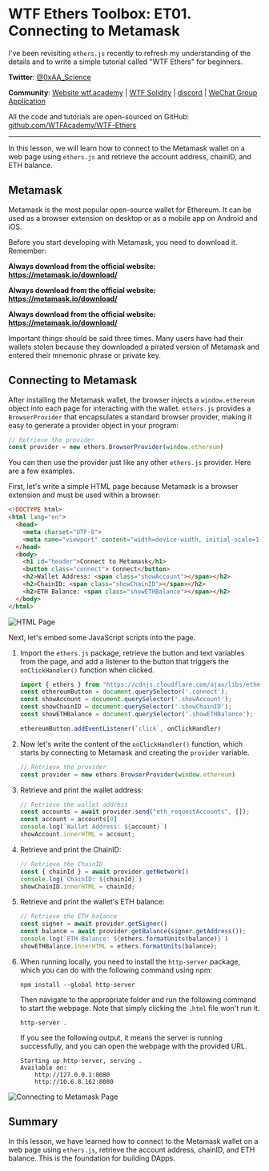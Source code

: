 # WTF Ethers Toolbox: ET01. Connecting to Metamask

I've been revisiting `ethers.js` recently to refresh my understanding of the details and to write a simple tutorial called "WTF Ethers" for beginners.

**Twitter**: [@0xAA_Science](https://twitter.com/0xAA_Science)

**Community**: [Website wtf.academy](https://wtf.academy) | [WTF Solidity](https://github.com/AmazingAng/WTF-Solidity) | [discord](https://discord.gg/5akcruXrsk) | [WeChat Group Application](https://docs.google.com/forms/d/e/1FAIpQLSe4KGT8Sh6sJ7hedQRuIYirOoZK_85miz3dw7vA1-YjodgJ-A/viewform?usp=sf_link)

All the code and tutorials are open-sourced on GitHub: [github.com/WTFAcademy/WTF-Ethers](https://github.com/WTFAcademy/WTF-Ethers)

-----

In this lesson, we will learn how to connect to the Metamask wallet on a web page using `ethers.js` and retrieve the account address, chainID, and ETH balance.

## Metamask

Metamask is the most popular open-source wallet for Ethereum. It can be used as a browser extension on desktop or as a mobile app on Android and iOS.

Before you start developing with Metamask, you need to download it. Remember:

**Always download from the official website: https://metamask.io/download/**

**Always download from the official website: https://metamask.io/download/**

**Always download from the official website: https://metamask.io/download/**

Important things should be said three times. Many users have had their wallets stolen because they downloaded a pirated version of Metamask and entered their mnemonic phrase or private key.

## Connecting to Metamask

After installing the Metamask wallet, the browser injects a `window.ethereum` object into each page for interacting with the wallet. `ethers.js` provides a `BrowserProvider` that encapsulates a standard browser provider, making it easy to generate a provider object in your program:

```js
// Retrieve the provider
const provider = new ethers.BrowserProvider(window.ethereum)
```

You can then use the provider just like any other `ethers.js` provider. Here are a few examples.

First, let's write a simple HTML page because Metamask is a browser extension and must be used within a browser:

```html
<!DOCTYPE html>
<html lang="en">
  <head>
    <meta charset="UTF-8">
    <meta name="viewport" content="width=device-width, initial-scale=1.0">
  </head>
  <body>
    <h1 id="header">Connect to Metamask</h1>
    <button class="connect"> Connect</button>
    <h2>Wallet Address: <span class="showAccount"></span></h2>
    <h2>ChainID: <span class="showChainID"></span></h2>
    <h2>ETH Balance: <span class="showETHBalance"></span></h2>
  </body>
</html>
```

![HTML Page](./img/ET1-1.png)

Next, let's embed some JavaScript scripts into the page.

1. Import the `ethers.js` package, retrieve the button and text variables from the page, and add a listener to the button that triggers the `onClickHandler()` function when clicked.

    ```js
    import { ethers } from "https://cdnjs.cloudflare.com/ajax/libs/ethers/6.2.3/ethers.js";
    const ethereumButton = document.querySelector('.connect');
    const showAccount = document.querySelector('.showAccount');
    const showChainID = document.querySelector('.showChainID');
    const showETHBalance = document.querySelector('.showETHBalance');

    ethereumButton.addEventListener(`click`, onClickHandler)
    ```

2. Now let's write the content of the `onClickHandler()` function, which starts by connecting to Metamask and creating the `provider` variable.

    ```js
    // Retrieve the provider
    const provider = new ethers.BrowserProvider(window.ethereum)
    ```

3. Retrieve and print the wallet address:

    ```js
    // Retrieve the wallet address
    const accounts = await provider.send("eth_requestAccounts", []);
    const account = accounts[0]
    console.log(`Wallet Address: ${account}`)
    showAccount.innerHTML = account;
    ```

4. Retrieve and print the ChainID:

    ```js
    // Retrieve the ChainID
    const { chainId } = await provider.getNetwork()
    console.log(`ChainID: ${chainId}`)
    showChainID.innerHTML = chainId;
    ```

5. Retrieve and print the wallet's ETH balance:

    ```js
    // Retrieve the ETH balance
    const signer = await provider.getSigner()
    const balance = await provider.getBalance(signer.getAddress());
    console.log(`ETH Balance: ${ethers.formatUnits(balance)}`)
    showETHBalance.innerHTML = ethers.formatUnits(balance);
    ```

6. When running locally, you need to install the `http-server` package, which you can do with the following command using npm:
    ```shell
    npm install --global http-server
    ```
    Then navigate to the appropriate folder and run the following command to start the webpage. Note that simply clicking the `.html` file won't run it.
    ```shell
    http-server .
    ```
    If you see the following output, it means the server is running successfully, and you can open the webpage with the provided URL.
    ```shell
    Starting up http-server, serving .
    Available on:
        http://127.0.0.1:8080
        http://10.6.8.162:8080
    ```

![Connecting to Metamask Page](./img/ET1-2.png)

## Summary

In this lesson, we have learned how to connect to the Metamask wallet on a web page using `ethers.js`, retrieve the account address, chainID, and ETH balance. This is the foundation for building DApps.